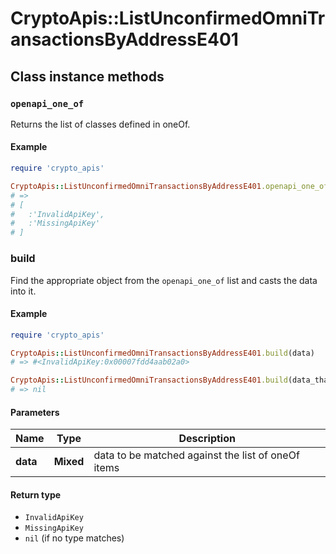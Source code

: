 # CryptoApis::ListUnconfirmedOmniTransactionsByAddressE401

## Class instance methods

### `openapi_one_of`

Returns the list of classes defined in oneOf.

#### Example

```ruby
require 'crypto_apis'

CryptoApis::ListUnconfirmedOmniTransactionsByAddressE401.openapi_one_of
# =>
# [
#   :'InvalidApiKey',
#   :'MissingApiKey'
# ]
```

### build

Find the appropriate object from the `openapi_one_of` list and casts the data into it.

#### Example

```ruby
require 'crypto_apis'

CryptoApis::ListUnconfirmedOmniTransactionsByAddressE401.build(data)
# => #<InvalidApiKey:0x00007fdd4aab02a0>

CryptoApis::ListUnconfirmedOmniTransactionsByAddressE401.build(data_that_doesnt_match)
# => nil
```

#### Parameters

| Name | Type | Description |
| ---- | ---- | ----------- |
| **data** | **Mixed** | data to be matched against the list of oneOf items |

#### Return type

- `InvalidApiKey`
- `MissingApiKey`
- `nil` (if no type matches)

